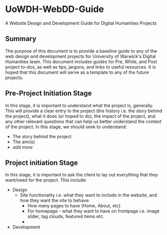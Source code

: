 # UoWDH-WebDD-Guide
A Website Design and Development Guide for Digital Humanities Projects

## Summary
The purpose of this document is to provide a baseline guide to any of the web design and development projects for University of Warwick's Digital Humanities team. This document includes guides for Pre, While, and Post project to-dos, as well as tips, jargons, and links to useful resources. It is hoped that this document will serve as a template to any of the future projects.

## Pre-Project Initiation Stage
In this stage, it is important to understand what the project is, generally. This will provide a clear entry to the project (the history i.e. the story behind the project), what it does (or hoped to do), the impact of the project, and any other relevant questions that can help us better understand the context of the project. In this stage, we should seek to understand:
* The story behind the project
* The aim(s)
* _add more_

## Project initiation Stage
In this stage, it is important to ask the client to lay out everything that they want/need for the project. This include:
* Design
	* Site functionality i.e. what they want to include in the website, and how they want the site to behave:
		* How many pages to have (Home, About, etc)
		* For homepage - what they want to have on frontpage i.e. image slider, tag clouds, featured items etc.
		* 
* Development